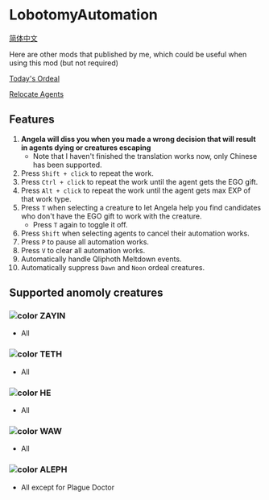 # LobotomyAutomation
[简体中文](./README-zh-CN.md)

Here are other mods that published by me, which could be useful when using this mod (but not required)

[Today's Ordeal](https://www.nexusmods.com/lobotomycorporation/mods/127)

[Relocate Agents](https://www.nexusmods.com/lobotomycorporation/mods/128)

## Features

1. **Angela will diss you when you made a wrong decision that will result in agents dying or creatures escaping**
   - Note that I haven't finished the translation works now, only Chinese has been supported.
3. Press `Shift + click` to repeat the work.
4. Press `Ctrl + click` to repeat the work until the agent gets the EGO gift.
5. Press `Alt + click` to repeat the work until the agent gets max EXP of that work type.
6. Press `T` when selecting a creature to let Angela help you find candidates who don't have the EGO gift to work with the creature.
   - Press `T` again to toggle it off.
9. Press `Shift` when selecting agents to cancel their automation works.
10. Press `P` to pause all automation works.
11. Press `V` to clear all automation works.
10. Automatically handle Qliphoth Meltdown events.
11. Automatically suppress `Dawn` and `Noon` ordeal creatures.

## Supported anomoly creatures

### ![color](https://via.placeholder.com/15/1df900/000000?text=+) ZAYIN
- All

### ![color](https://via.placeholder.com/15/13a2ff/000000?text=+) TETH
- All

### ![color](https://via.placeholder.com/15/fff900/000000?text=+) HE
- All

### ![color](https://via.placeholder.com/15/7B2BF3/000000?text=+) WAW
- All

### ![color](https://via.placeholder.com/15/ff0000/000000?text=+) ALEPH
- All except for Plague Doctor

